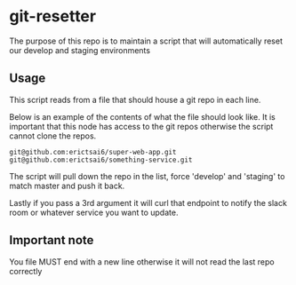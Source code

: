 # git-resetter

The purpose of this repo is to maintain a script that will automatically reset our develop and staging environments 

## Usage
This script reads from a file that should house a git repo in each line.  

Below is an example of the contents of what the file should look like.  It is important that this node has access to the git repos otherwise the script cannot clone the repos. 
```
git@github.com:erictsai6/super-web-app.git
git@github.com:erictsai6/something-service.git

```

The script will pull down the repo in the list, force 'develop' and 'staging' to match master and push it back. 

Lastly if you pass a 3rd argument it will curl that endpoint to notify the slack room or whatever service you want to update. 

## Important note
You file MUST end with a new line otherwise it will not read the last repo correctly